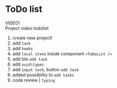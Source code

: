 # ToDo list

VIDEO!  
Project video todolist

1. create new project!  
2. add `task`  
3. add `hooks`
4. add `local state` inside component `<ToDoList />`  
5. add btn `add task`
6. add `uuid\types`  
7. add `input task`, button `add task`
8. added possibility to `add tasks`
9. code review | `typing`
